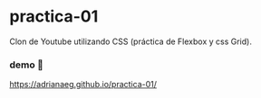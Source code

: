 # practica-01
 Clon de Youtube utilizando CSS (práctica de Flexbox y css Grid).

### demo :movie_camera:
https://adrianaeg.github.io/practica-01/
